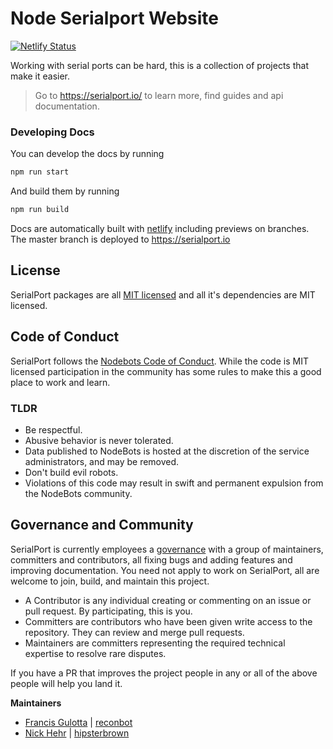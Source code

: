# Node Serialport Website
[![Netlify Status](https://api.netlify.com/api/v1/badges/8a75bc09-2cea-4b0b-80ed-cb16b2fa2c9c/deploy-status)](https://app.netlify.com/sites/serene-wescoff-3305e5/deploys)

Working with serial ports can be hard, this is a collection of projects that make it easier.

> Go to https://serialport.io/ to learn more, find guides and api documentation.

### Developing Docs

You can develop the docs by running

```bash
npm run start
```

And build them by running
```bash
npm run build
```

Docs are automatically built with [netlify](https://www.netlify.com/pricing/) including previews on branches. The master branch is deployed to https://serialport.io

## License
SerialPort packages are all [MIT licensed](LICENSE) and all it's dependencies are MIT licensed.

## Code of Conduct
SerialPort follows the [Nodebots Code of Conduct](http://nodebots.io/conduct.html). While the code is MIT licensed participation in the community has some rules to make this a good place to work and learn.

### TLDR
- Be respectful.
- Abusive behavior is never tolerated.
- Data published to NodeBots is hosted at the discretion of the service administrators, and may be removed.
- Don't build evil robots.
- Violations of this code may result in swift and permanent expulsion from the NodeBots community.

## Governance and Community

SerialPort is currently employees a [governance](https://medium.com/the-node-js-collection/healthy-open-source-967fa8be7951) with a group of maintainers, committers and contributors, all fixing bugs and adding features and improving documentation. You need not apply to work on SerialPort, all are welcome to join, build, and maintain this project.

- A Contributor is any individual creating or commenting on an issue or pull request. By participating, this is you.
- Committers are contributors who have been given write access to the repository. They can review and merge pull requests.
- Maintainers are committers representing the required technical expertise to resolve rare disputes.

If you have a PR that improves the project people in any or all of the above people will help you land it.

**Maintainers**

- [Francis Gulotta](https://twitter.com/reconbot) | [reconbot](https://github.com/reconbot)
- [Nick Hehr](https://twitter.com/hipsterbrown) | [hipsterbrown](https://github.com/hipsterbrown)
